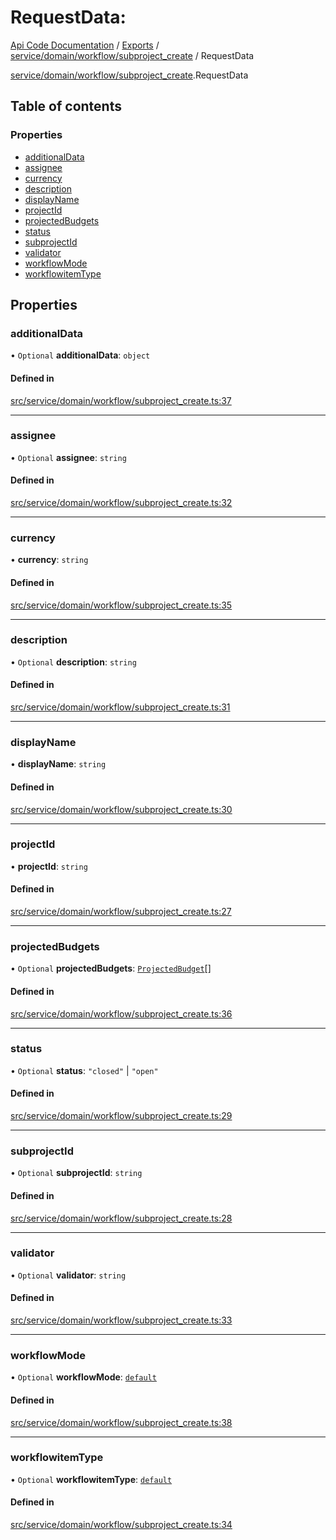 # RequestData: 
 
[Api Code Documentation](../README.md) / [Exports](../modules.md) / [service/domain/workflow/subproject\_create](../modules/service_domain_workflow_subproject_create.md) / RequestData

[service/domain/workflow/subproject\_create](../modules/service_domain_workflow_subproject_create.md).RequestData

## Table of contents

### Properties

- [additionalData](service_domain_workflow_subproject_create.RequestData.md#additionaldata)
- [assignee](service_domain_workflow_subproject_create.RequestData.md#assignee)
- [currency](service_domain_workflow_subproject_create.RequestData.md#currency)
- [description](service_domain_workflow_subproject_create.RequestData.md#description)
- [displayName](service_domain_workflow_subproject_create.RequestData.md#displayname)
- [projectId](service_domain_workflow_subproject_create.RequestData.md#projectid)
- [projectedBudgets](service_domain_workflow_subproject_create.RequestData.md#projectedbudgets)
- [status](service_domain_workflow_subproject_create.RequestData.md#status)
- [subprojectId](service_domain_workflow_subproject_create.RequestData.md#subprojectid)
- [validator](service_domain_workflow_subproject_create.RequestData.md#validator)
- [workflowMode](service_domain_workflow_subproject_create.RequestData.md#workflowmode)
- [workflowitemType](service_domain_workflow_subproject_create.RequestData.md#workflowitemtype)

## Properties

### additionalData

• `Optional` **additionalData**: `object`

#### Defined in

[src/service/domain/workflow/subproject_create.ts:37](https://github.com/openkfw/TruBudget/blob/e3c318d/api/src/service/domain/workflow/subproject_create.ts#L37)

___

### assignee

• `Optional` **assignee**: `string`

#### Defined in

[src/service/domain/workflow/subproject_create.ts:32](https://github.com/openkfw/TruBudget/blob/e3c318d/api/src/service/domain/workflow/subproject_create.ts#L32)

___

### currency

• **currency**: `string`

#### Defined in

[src/service/domain/workflow/subproject_create.ts:35](https://github.com/openkfw/TruBudget/blob/e3c318d/api/src/service/domain/workflow/subproject_create.ts#L35)

___

### description

• `Optional` **description**: `string`

#### Defined in

[src/service/domain/workflow/subproject_create.ts:31](https://github.com/openkfw/TruBudget/blob/e3c318d/api/src/service/domain/workflow/subproject_create.ts#L31)

___

### displayName

• **displayName**: `string`

#### Defined in

[src/service/domain/workflow/subproject_create.ts:30](https://github.com/openkfw/TruBudget/blob/e3c318d/api/src/service/domain/workflow/subproject_create.ts#L30)

___

### projectId

• **projectId**: `string`

#### Defined in

[src/service/domain/workflow/subproject_create.ts:27](https://github.com/openkfw/TruBudget/blob/e3c318d/api/src/service/domain/workflow/subproject_create.ts#L27)

___

### projectedBudgets

• `Optional` **projectedBudgets**: [`ProjectedBudget`](service_domain_workflow_projected_budget.ProjectedBudget.md)[]

#### Defined in

[src/service/domain/workflow/subproject_create.ts:36](https://github.com/openkfw/TruBudget/blob/e3c318d/api/src/service/domain/workflow/subproject_create.ts#L36)

___

### status

• `Optional` **status**: ``"closed"`` \| ``"open"``

#### Defined in

[src/service/domain/workflow/subproject_create.ts:29](https://github.com/openkfw/TruBudget/blob/e3c318d/api/src/service/domain/workflow/subproject_create.ts#L29)

___

### subprojectId

• `Optional` **subprojectId**: `string`

#### Defined in

[src/service/domain/workflow/subproject_create.ts:28](https://github.com/openkfw/TruBudget/blob/e3c318d/api/src/service/domain/workflow/subproject_create.ts#L28)

___

### validator

• `Optional` **validator**: `string`

#### Defined in

[src/service/domain/workflow/subproject_create.ts:33](https://github.com/openkfw/TruBudget/blob/e3c318d/api/src/service/domain/workflow/subproject_create.ts#L33)

___

### workflowMode

• `Optional` **workflowMode**: [`default`](../modules/service_domain_workflow_types.md#default)

#### Defined in

[src/service/domain/workflow/subproject_create.ts:38](https://github.com/openkfw/TruBudget/blob/e3c318d/api/src/service/domain/workflow/subproject_create.ts#L38)

___

### workflowitemType

• `Optional` **workflowitemType**: [`default`](../modules/service_domain_workflowitem_types_types.md#default)

#### Defined in

[src/service/domain/workflow/subproject_create.ts:34](https://github.com/openkfw/TruBudget/blob/e3c318d/api/src/service/domain/workflow/subproject_create.ts#L34)
